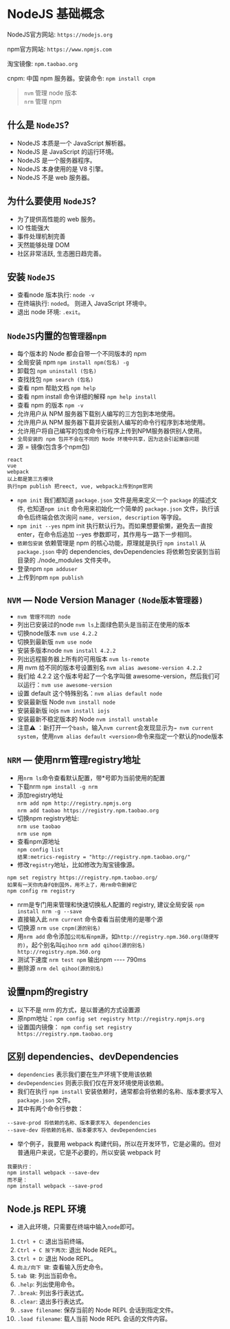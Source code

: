 # NodeJS 基础概念

NodeJS官方网站: `https://nodejs.org`   

npm官方网站: `https://www.npmjs.com`

淘宝镜像: `npm.taobao.org`

cnpm: 中国 npm 服务器。安装命令: `npm install cnpm`

> `nvm` 管理 node 版本  
> `nrm` 管理 npm

## 什么是 `NodeJS`?
* NodeJS 本质是一个 JavaScript 解析器。
* NodeJS 是 JavaScript 的运行环境。
* NodeJS 是一个服务器程序。
* NodeJS 本身使用的是 V8 引擎。
* NodeJS 不是 web 服务器。

## 为什么要使用 `NodeJS`?
* 为了提供高性能的 web 服务。
* IO 性能强大
* 事件处理机制完善
* 天然能够处理 DOM
* 社区非常活跃, 生态圈日趋完善。

## 安装 `NodeJS`
* 查看node 版本执行: `node -v`
* 在终端执行: `node`d。 则进入 JavaScript 环境中。
* 退出 node 环境: `.exit`。 

## `NodeJS`内置的`包管理器npm`
* 每个版本的 Node 都会自带一个不同版本的 npm
* 全局安装 npm `npm install npm(包名) -g`
* 卸载包 `npm uninstall (包名)`
* 查找找包 `npm search (包名)`
* 查看 npm 帮助文档 `npm help`
* 查看 npm install 命令详细的解释 `npm help install`
* 查看 npm 的版本 `npm -v`
* 允许用户从 NPM 服务器下载别人编写的三方包到本地使用。
* 允许用户从 NPM 服务器下载并安装别人编写的命令行程序到本地使用。
* 允许用户将自己编写的包或命令行程序上传到NPM服务器供别人使用。
* `全局安装的 npm 包并不会在不同的 Node 环境中共享，因为这会引起兼容问题`
* 源 = 镜像(包含多个npm包)
```
react 
vue
webpack
以上都是第三方模块
执行npm publish 把reect, vue, webpack上传到npm官网
```
* `npm init` 我们都知道 `package.json` 文件是用来定义一个 `package` 的描述文件, 也知道`npm init` 命令用来初始化一个简单的 `package.json` 文件，执行该命令后终端会依次询问 `name, version, description` 等字段。
* `npm init --yes` npm init 执行默认行为。而如果想要偷懒，避免去一直按 enter，在命令后追加 --yes 参数即可，其作用与一路下一步相同。
* `依赖包安装` 依赖管理是 npm 的核心功能，原理就是执行 `npm install` 从 `package.json` 中的 dependencies, devDependencies 将依赖包安装到当前目录的 ./node_modules 文件夹中。
* 登录npm `npm adduser`
* 上传到npm `npm publish`


## `NVM` — Node Version Manager `(Node版本管理器)`
* `nvm 管理不同的 node`
* 列出已安装过的node `nvm ls`上面绿色箭头是当前正在使用的版本
* 切换node版本 `nvm use 4.2.2`
* 切换到最新版 `nvm use node`
* 安装多版本node `nvm install 4.2.2`
* 列出远程服务器上所有的可用版本 `nvm ls-remote`
* 用 nvm 给不同的版本号设置别名 `nvm alias awesome-version 4.2.2`
* 我们给 4.2.2 这个版本号起了一个名字叫做 awesome-version，然后我们可以运行：`nvm use awesome-version`
* 设置 default 这个特殊别名：`nvm alias default node`
* 安装最新版 Node `nvm install node` 
* 安装最新版 iojs `nvm install iojs `
* 安装最新不稳定版本的 Node `nvm install unstable`
* 注意⚠️ ：新打开一个`bash`，输入`nvm current`会发现显示为`→ nvm current system`，使用`nvm alias default <version>`命令来指定一个默认的node版本

## `NRM` — 使用nrm管理registry地址
* 用`nrm ls`命令查看默认配置，带*号即为当前使用的配置
* 下载nrm `npm install -g nrm`
* 添加registry地址   
`nrm add npm http://registry.npmjs.org`  
`nrm add taobao https://registry.npm.taobao.org`
* 切换npm registry地址:            
`nrm use taobao`  
`nrm use npm`  
* 查看npm源地址  
`npm config list`  
`结果:metrics-registry = "http://registry.npm.taobao.org/"`
* 修改`registry`地址，比如修改为淘宝镜像源。
```
npm set registry https://registry.npm.taobao.org/
如果有一天你肉身FQ到国外，用不上了，用rm命令删掉它
npm config rm registry
```
* nrm是专门用来管理和快速切换私人配置的 registry, 建议全局安装 `npm install nrm -g --save`
* 直接输入此 `nrm current` 命令查看当前使用的是哪个源
* 切换源 `nrm use cnpm(源的别名)`
* 用`nrm add` 命令添加`公司私有npm源`，如`http://registry.npm.360.org(随便写的)`，起个别名叫`qihoo`
`nrm add qihoo(源的别名) http://registry.npm.360.org`
* 测试下速度 `nrm test npm` 输出npm ---- 790ms
* 删除源 `nrm del qihoo(源的别名)`


## 设置npm的registry
* 以下不是 nrm 的方式，是以普通的方式设置源
* 原npm地址：`npm config set registry http://registry.npmjs.org`
* 设置国内镜像： `npm config set registry https://registry.npm.taobao.org`


## 区别 dependencies、devDependencies
* `dependencies` 表示我们要在生产环境下使用该依赖
* `devDependencies` 则表示我们仅在开发环境使用该依赖。
* 我们在执行 `npm install` 安装依赖时，通常都会将依赖的名称、版本要求写入 `package.json` 文件。
* 其中有两个命令行参数：
```
--save-prod 将依赖的名称、版本要求写入 dependencies
--save-dev 将依赖的名称、版本要求写入 devDependencies
```
* 举个例子，我要用 webpack 构建代码，所以在开发环节，它是必需的。但对普通用户来说，它是不必要的，所以安装 webpack 时
```
我要执行：
npm install webpack --save-dev
而不是：
npm install webpack --save-prod
```

## Node.js REPL 环境
* 进入此环境，只需要在终端中输入`node`即可。
1. `Ctrl + C`: 退出当前终端。
2. `Ctrl + C 按下两次`: 退出 Node REPL。
3. `Ctrl + D`: 退出 Node REPL。
4. `向上/向下 键`: 查看输入历史命令。
5. `tab 键`: 列出当前命令。
6. `.help`: 列出使用命令。
7. `.break`: 列出多行表达式。
8. `.clear`: 退出多行表达式。
9. `.save filename`: 保存当前的 Node REPL 会话到指定文件。
10. `.load filename`: 载人当前 Node REPL 会话的文件内容。




















